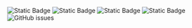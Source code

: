 ![Static Badge](https://img.shields.io/badge/blacklists-60-000000) ![Static Badge](https://img.shields.io/badge/blacklisted-3126594-cc0000) ![Static Badge](https://img.shields.io/badge/whitelisted-2243-00CC00) ![Static Badge](https://img.shields.io/badge/streaming_blacklist-28107-000000) ![GitHub issues](https://img.shields.io/github/issues/fabriziosalmi/blacklists)
